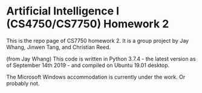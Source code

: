 # Artificial Intelligence I (CS4750/CS7750) Homework 2
This is the repo page of CS7750 homework 2.
It is a group project by Jay Whang, Jinwen Tang, and Christian Reed.

(from Jay Whang)
This code is written in Python 3.7.4 - the latest version as of September 14th 2019 - and compiled on Ubuntu 19.01 desktop.

The Microsoft Windows accommodation is currently under the work. Or probably not.
